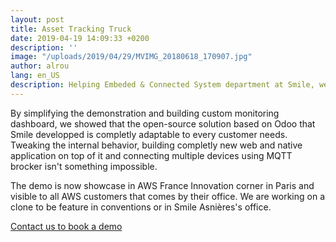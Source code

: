 ```yaml
---
layout: post
title: Asset Tracking Truck
date: 2019-04-19 14:09:33 +0200
description: ''
image: "/uploads/2019/04/29/MVIMG_20180618_170907.jpg"
author: alrou
lang: en_US
description: Helping Embeded & Connected System department at Smile, we worked to improve the scenario of the demo in order to match the canva of an international show like Amazon Summit.
---
```

By simplifying the demonstration and building custom monitoring dashboard, we showed that the open-source solution based on Odoo that Smile developped is completly adaptable to every customer needs. Tweaking the internal behavior, building completly new web and native application on top of it and connecting multiple devices using MQTT brocker isn't something impossible.

The demo is now showcase in AWS France Innovation corner in Paris and visible to all AWS customers that comes by their office. We are working on a clone to be feature in conventions or in Smile Asnières's office.

[Contact us to book a demo](mailto:fabien.gasser@smile.fr)
